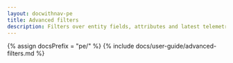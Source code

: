 ```yaml
---
layout: docwithnav-pe
title: Advanced filters
description: Filters over entity fields, attributes and latest telemetry
---
```


{% assign docsPrefix = "pe/" %}
{% include docs/user-guide/advanced-filters.md %}